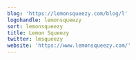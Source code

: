 ```yaml
---
blog: 'https://lemonsqueezy.com/blog/l'
logohandle: lemonsqueezy
sort: lemonsqueezy
title: Lemon Squeezy
twitter: lmsqueezy
website: 'https://www.lemonsqueezy.com/'
---
```

